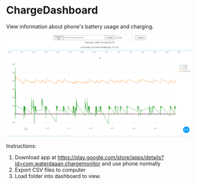 # ChargeDashboard

View information about phone's battery usage and charging.

![alt text](screenshot.png)

Instructions:
1. Download app at https://play.google.com/store/apps/details?id=com.waterdaaan.chargemonitor and use phone normally
2. Export CSV files to computer
3. Load folder into dashboard to view.

